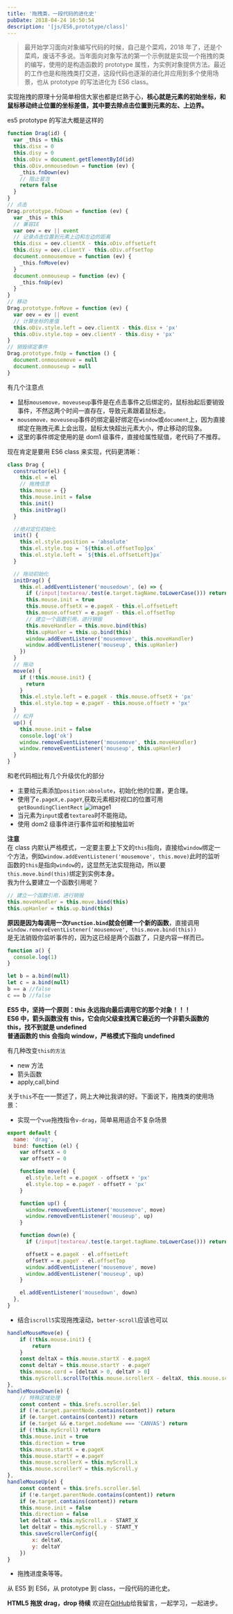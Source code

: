 ```yaml
---
title: '拖拽类，一段代码的进化史'
pubDate: 2018-04-24 16:50:54
description: '[js/ES6,prototype/class]'
---
```


> 最开始学习面向对象编写代码的时候，自己是个菜鸡，2018 年了，还是个菜鸡，废话不多说。当年面向对象写法的第一个示例就是实现一个拖拽的类的编写，使用的是构造函数的 prototype 属性，为实例对象提供方法。最近的工作也是和拖拽类打交道，这段代码也逐渐的进化并应用到多个使用场景，也从 prototype 的写法进化为 ES6 class。

实现拖拽的原理十分简单相信大家也都是烂熟于心，**核心就是元素的初始坐标，和鼠标移动终止位置的坐标差值，其中要去除点击位置到元素的左、上边界。**

es5 prototype 的写法大概是这样的

```javascript
function Drag(id) {
  var _this = this
  this.disx = 0
  this.disy = 0
  this.oDiv = document.getElementById(id)
  this.oDiv.onmousedown = function (ev) {
    _this.fnDown(ev)
    // 阻止冒泡
    return false
  }
}
// 点击
Drag.prototype.fnDown = function (ev) {
  var _this = this
  // 兼容IE
  var oev = ev || event
  // 记录点击位置到元素上边和左边的距离
  this.disx = oev.clientX - this.oDiv.offsetLeft
  this.disy = oev.clientY - this.oDiv.offsetTop
  document.onmousemove = function (ev) {
    _this.fnMove(ev)
  }
  document.onmouseup = function (ev) {
    _this.fnUp(ev)
  }
}
// 移动
Drag.prototype.fnMove = function (ev) {
  var oev = ev || event
  // 计算坐标的差值
  this.oDiv.style.left = oev.clientX - this.disx + 'px'
  this.oDiv.style.top = oev.clientY - this.disy + 'px'
}
// 销毁绑定事件
Drag.prototype.fnUp = function () {
  document.onmousemove = null
  document.onmouseup = null
}
```

有几个注意点

- 鼠标`mousemove，moveuseup`事件是在点击事件之后绑定的，鼠标抬起后要销毁事件，不然这两个时间一直存在，导致元素跟着鼠标走。
- `mousemove，moveuseup`事件的绑定最好绑定在`window`或`document`上，因为直接绑定在拖拽元素上会出现，鼠标太快超出元素大小，停止移动的现象。
- 这里的事件绑定使用的是 dom1 级事件，直接给属性赋值，老代码了不推荐。

现在肯定是要用 ES6 class 来实现，代码更清晰：

```javascript
class Drag {
  constructor(el) {
    this.el = el
    // 拖拽信息
    this.mouse = {}
    this.mouse.init = false
    this.init()
    this.initDrag()
  }

  //绝对定位初始化
  init() {
    this.el.style.position = 'absolute'
    this.el.style.top = `${this.el.offsetTop}px`
    this.el.style.left = `${this.el.offsetLeft}px`
  }

  // 拖动初始化
  initDrag() {
    this.el.addEventListener('mousedown', (e) => {
      if (/input|textarea/.test(e.target.tagName.toLowerCase())) return
      this.mouse.init = true
      this.mouse.offsetX = e.pageX - this.el.offsetLeft
      this.mouse.offsetY = e.pageY - this.el.offsetTop
      // 建立一个函数引用，进行销毁
      this.moveHandler = this.move.bind(this)
      this.upHanler = this.up.bind(this)
      window.addEventListener('mousemove', this.moveHandler)
      window.addEventListener('mouseup', this.upHanler)
    })
  }
  // 拖动
  move(e) {
    if (!this.mouse.init) {
      return
    }
    this.el.style.left = e.pageX - this.mouse.offsetX + 'px'
    this.el.style.top = e.pageY - this.mouse.offsetY + 'px'
  }
  // 松开
  up() {
    this.mouse.init = false
    console.log('ok')
    window.removeEventListener('mousemove', this.moveHandler)
    window.removeEventListener('mouseup', this.upHanler)
  }
}
```

和老代码相比有几个升级优化的部分

- 主要给元素添加`position:absolute`，初始化他的位置，更合理。
- 使用了`e.pageX,e.pageY`,获取元素相对视口的位置可用`getBoundingClientRect`
  ![image1](https://mdn.mozillademos.org/files/15087/rect.png)
- 当元素为`input`或者`textarea`时不能拖动。
- 使用 dom2 级事件进行事件监听和接触监听

**注意**  
在 class 内默认严格模式，一定要主要上下文的`this`指向，直接给`window`绑定一个方法，例如`window.addEventListener('mousemove', this.move)`此时的监听函数的`this`是指向`window`的，这显然无法实现拖动，所以要`this.move.bind(this)`绑定到实例本身。  
我为什么要建立一个函数引用呢？

```javascript
// 建立一个函数引用，进行销毁
this.moveHandler = this.move.bind(this)
this.upHanler = this.up.bind(this)
```

**原因是因为每调用一次`Function.bind`就会创建一个新的函数**，直接调用  
`window.removeEventListener('mousemove', this.move.bind(this))`  
是无法销毁你监听事件的，因为这已经是两个函数了，只是内容一样而已。

```javascript
function a() {
  console.log(1)
}

let b = a.bind(null)
let c = a.bind(null)
b == a //false
c == b //false
```

**ES5 中，坚持一个原则：this 永远指向最后调用它的那个对象！！！**  
**ES6 中，箭头函数没有 this，它会向父级查找离它最近的一个非箭头函数的 this，找不到就是 undefined**  
**普通函数的 this 会指向 window，严格模式下指向 undefined**

有几种改变`this的方法`

- new 方法
- 箭头函数
- apply,call,bind

关于`this`不在一一赘述了，网上大神比我讲的好。下面说下，拖拽类的使用场景：

- 实现一个`vue`拖拽指令`v-drag`，简单易用适合不复杂场景

```javascript
export default {
  name: 'drag',
  bind: function (el) {
    var offsetX = 0
    var offsetY = 0

    function move(e) {
      el.style.left = e.pageX - offsetX + 'px'
      el.style.top = e.pageY - offsetY + 'px'
    }

    function up() {
      window.removeEventListener('mousemove', move)
      window.removeEventListener('mouseup', up)
    }

    function down(e) {
      if (/input|textarea/.test(e.target.tagName.toLowerCase())) return

      offsetX = e.pageX - el.offsetLeft
      offsetY = e.pageY - el.offsetTop
      window.addEventListener('mousemove', move)
      window.addEventListener('mouseup', up)
    }

    el.addEventListener('mousedown', down)
  },
}
```

- 结合`iscroll5`实现拖拽滚动，`better-scroll`应该也可以

```javascript
handleMouseMove(e) {
    if (!this.mouse.init) {
        return
    }
    const deltaX = this.mouse.startX - e.pageX
    const deltaY = this.mouse.startY - e.pageY
    this.mouse.cord = [deltaX > 0, deltaY > 0]
    this.myScroll.scrollTo(this.mouse.scrollerX - deltaX, this.mouse.scrollerY - deltaY)
},
handleMouseDown(e) {
    // 特殊区域处理
    const content = this.$refs.scroller.$el
    if (!e.target.parentNode.contains(content)) return
    if (e.target.contains(content)) return
    if (e.target && e.target.nodeName === 'CANVAS') return
    if (!this.myScroll) return
    this.mouse.init = true
    this.direction = true
    this.mouse.startX = e.pageX
    this.mouse.startY = e.pageY
    this.mouse.scrollerX = this.myScroll.x
    this.mouse.scrollerY = this.myScroll.y
},
handleMouseUp(e) {
    const content = this.$refs.scroller.$el
    if (!e.target.parentNode.contains(content)) return
    if (e.target.contains(content)) return
    this.mouse.init = false
    this.direction = false
    let deltaX = this.myScroll.x - START_X
    let deltaY = this.myScroll.y - START_Y
    this.saveScrollerConfig({
        x: deltaX,
        y: deltaY
    })
}
```

- 拖拽进度条等等。

从 ES5 到 ES6，从 prototype 到 class，一段代码的进化史。

**HTML5 拖放 drag，drop 待续**
欢迎在[GitHub](https://github.com/zouhangwithsweet)给我留言，一起学习，一起进步。
